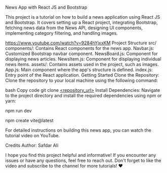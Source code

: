News App with React JS and Bootstrap

This project is a tutorial on how to build a news application using React JS and Bootstrap. It covers setting up a React project, integrating Bootstrap, fetching news data from the News API, designing UI components, implementing category filtering, and handling images.

https://www.youtube.com/watch?v=9284hYjxxKM
Project Structure
src/
components/: Contains React components for the news app.
Navbar.js: Customized Bootstrap navbar component.
NewsBoard.js: Component for displaying news articles.
NewsItem.js: Component for displaying individual news items.
assets/: Contains assets used in the project, such as images.
App.js: Main component where the app's structure is defined.
index.js: Entry point of the React application.
Getting Started
Clone the Repository: Clone the repository to your local machine using the following command:

bash
Copy code
git clone [<repository_url>](https://github.com/Safdar-Ali-India/Safdars-news-app)
Install Dependencies: Navigate to the project directory and install the required dependencies using npm or yarn:

npm run dev


npm create vite@latest

For detailed instructions on building this news app, you can watch the tutorial video on YouTube.

Credits
Author: Safdar Ali

I hope you find this project helpful and informative! If you encounter any issues or have any questions, feel free to reach out. Don't forget to like the video and subscribe to the channel for more tutorials! ❤️
